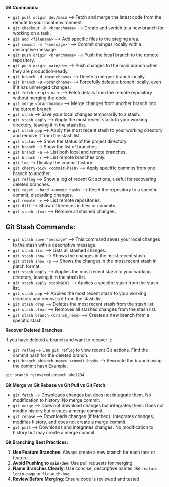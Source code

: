 **Git Commands:**

- `git pull origin dev/main`               --> Fetch and merge the latest code from the remote to your local environment.
- `git checkout -b <branchname>`           --> Create and switch to a new branch for working on a task.
- `git add <filename>`                     --> Add specific files to the staging area.
- `git commit -m '<message>'`              --> Commit changes locally with a descriptive message.
- `git push origin <branchname>`           --> Push the local branch to the remote repository.
- `git push origin main/dev`               --> Push changes to the main branch when they are production-ready.
- `git branch -d <branchname>`             --> Delete a merged branch locally.
- `git branch -D <branchname>`             --> Forcefully delete a branch locally, even if it has unmerged changes.
- `git fetch origin main`                  --> Fetch details from the remote repository without merging the code.
- `git merge <branchname>`                 --> Merge changes from another branch into the current branch.
- `git stash`                              --> Save your local changes temporarily to a stash.
- `git stash apply`                        --> Apply the most recent stash to your working directory, leaving it in the stash list.
- `git stash pop`                          --> Apply the most recent stash to your working directory and remove it from the stash list.
- `git status`                             --> Show the status of the project directory.
- `git branch`                             --> Show the list of branches.
- `git branch -a`                          --> List both local and remote branches.
- `git branch -r`                          --> List remote branches only.
- `git log`                                --> Display the commit history.
- `git cherry-pick <commit-hash>`          --> Apply specific commits from one branch to another.
- `git reflog`                             --> Show a log of recent Git actions, useful for recovering deleted branches.
- `git reset --hard <commit_hash>`         --> Reset the repository to a specific commit, discarding changes.
- `git remote -v`                          --> List remote repositories.
- `git diff`                               --> Show differences in files or commits.
- `git stash clear`                        --> Remove all stashed changes.

## Git Stash Commands:

- `git stash save "message"`                --> This command saves your local changes to the stash with a descriptive message.
- `git stash list`                          --> Lists all stashed changes.
- `git stash show`                          --> Shows the changes in the most recent stash.
- `git stash show -p`                       --> Shows the changes in the most recent stash in patch format.
- `git stash apply`                         --> Applies the most recent stash to your working directory, leaving it in the stash list.
- `git stash apply stash@{n}`               --> Applies a specific stash from the stash list.
- `git stash pop`                           --> Applies the most recent stash to your working directory and removes it from the stash list.
- `git stash drop`                          --> Deletes the most recent stash from the stash list.
- `git stash clear`                         --> Removes all stashed changes from the stash list.
- `git stash branch <branch_name>`          --> Creates a new branch from a specific stash.

**Recover Deleted Branches:**

If you have deleted a branch and want to recover it:
- `git reflog`--> Use `git reflog` to view recent Git actions.
Find the commit hash for the deleted branch.
- `git branch <branch-name> <commit-hash>` --> Recreate the branch using the commit hash
Example:
```bash
git branch recovered-branch abc1234
```

**Git Merge vs Git Rebase vs Git Pull vs Git Fetch:**

- `git fetch`        --> Downloads changes but does not integrate them. No modification to history. No merge commit.
- `git merge`        --> Does not download changes but integrates them. Does not modify history but creates a merge commit.
- `git rebase`       --> Downloads changes (if fetched). Integrates changes, modifies history, and does not create a merge commit.
- `git pull`         --> Downloads and integrates changes. No modification to history but may create a merge commit.

**Git Branching Best Practices:**

1. **Use Feature Branches**: Always create a new branch for each task or feature.
2. **Avoid Pushing to `main/dev`**: Use pull requests for merging.
3. **Name Branches Clearly**: Use concise, descriptive names like `feature-login-page` or `fix-auth-bug`.
4. **Review Before Merging**: Ensure code is reviewed and tested.
